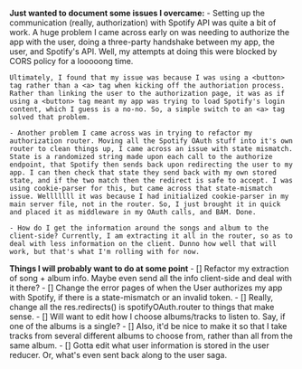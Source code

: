 **Just wanted to document some issues I overcame:**
    - Setting up the communication (really, authorization) with Spotify API was quite a bit of work. A huge problem I came across early on was needing to authorize the app with the user, doing a three-party handshake between my app, the user, and Spotify's API. Well, my attempts at doing this were blocked by CORS policy for a looooong time. 

    Ultimately, I found that my issue was because I was using a <button> tag rather than a <a> tag when kicking off the authoriation process. Rather than linking the user to the authorization page, it was as if using a <button> tag meant my app was trying to load Spotify's login content, which I guess is a no-no. So, a simple switch to an <a> tag solved that problem.

    - Another problem I came across was in trying to refactor my authorization router. Moving all the Spotify OAuth stuff into it's own router to clean things up, I came across an issue with state mismatch. State is a randomized string made upon each call to the authorize endpoint, that Spotify then sends back upon redirecting the user to my app. I can then check that state they send back with my own stored state, and if the two match then the redirect is safe to accept. I was using cookie-parser for this, but came across that state-mismatch issue. Welllllll it was because I had initialized cookie-parser in my main server file, not in the router. So, I just brought it in quick and placed it as middleware in my OAuth calls, and BAM. Done.

    - How do I get the information around the songs and album to the client-side? Currently, I am extracting it all in the router, so as to deal with less information on the client. Dunno how well that will work, but that's what I'm rolling with for now.





**Things I will probably want to do at some point**
    - [] Refactor my extraction of song + album info. Maybe even send all the info client-side and deal with it there?
    - [] Change the error pages of when the User authorizes my app with Spotify, if there is a state-mismatch or an invalid token.
    - [] Really, change all the res.redirects() is spotifyOAuth.router to things that make sense.
    - [] Will want to edit how I choose albums/tracks to listen to. Say, if one of the albums is a single? 
        - [] Also, it'd be nice to make it so that I take tracks from several different albums to choose from, rather than all from the same album.
    - [] Gotta edit what user information is stored in the user reducer. Or, what's even sent back along to the user saga.
